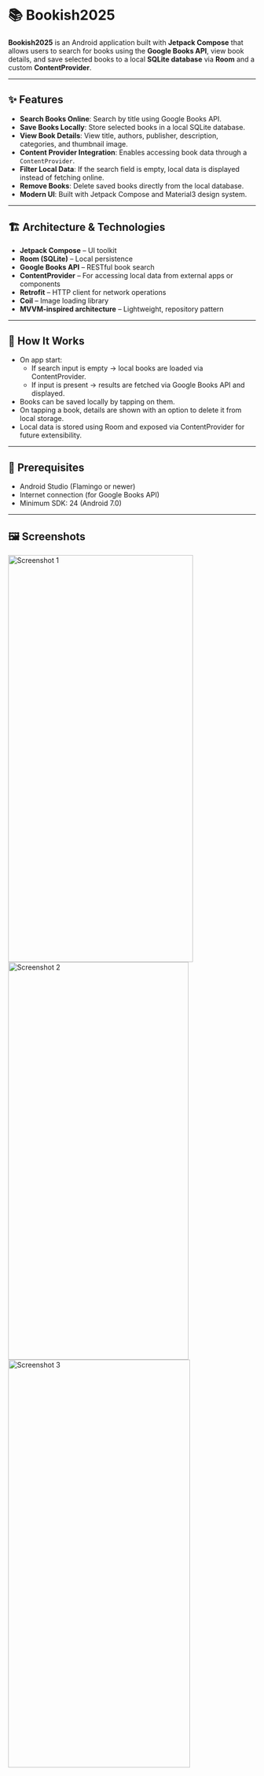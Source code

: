 # 📚 Bookish2025

**Bookish2025** is an Android application built with **Jetpack Compose** that allows users to search for books using the **Google Books API**, view book details, and save selected books to a local **SQLite database** via **Room** and a custom **ContentProvider**.

---

## ✨ Features

-  **Search Books Online**: Search by title using Google Books API.  
-  **Save Books Locally**: Store selected books in a local SQLite database.  
-  **View Book Details**: View title, authors, publisher, description, categories, and thumbnail image.  
-  **Content Provider Integration**: Enables accessing book data through a `ContentProvider`.  
-  **Filter Local Data**: If the search field is empty, local data is displayed instead of fetching online.  
-  **Remove Books**: Delete saved books directly from the local database.  
-  **Modern UI**: Built with Jetpack Compose and Material3 design system.  

---

## 🏗️ Architecture & Technologies

- **Jetpack Compose** – UI toolkit  
- **Room (SQLite)** – Local persistence  
- **Google Books API** – RESTful book search  
- **ContentProvider** – For accessing local data from external apps or components  
- **Retrofit** – HTTP client for network operations  
- **Coil** – Image loading library  
- **MVVM-inspired architecture** – Lightweight, repository pattern  

---

## 🔧 How It Works

- On app start:
  - If search input is empty → local books are loaded via ContentProvider.  
  - If input is present → results are fetched via Google Books API and displayed.  
- Books can be saved locally by tapping on them.  
- On tapping a book, details are shown with an option to delete it from local storage.  
- Local data is stored using Room and exposed via ContentProvider for future extensibility.  

---

## 📌 Prerequisites

- Android Studio (Flamingo or newer)  
- Internet connection (for Google Books API)  
- Minimum SDK: 24 (Android 7.0)  

---

## 🖼️ Screenshots


<img width="376" height="826" alt="Screenshot 1" src="https://github.com/user-attachments/assets/b0ff556e-5d4f-48bc-8153-06b0ceef42a4" />
<br/>
<img width="367" height="807" alt="Screenshot 2" src="https://github.com/user-attachments/assets/63afad1e-55b4-40c5-9f76-cf727a64e4d3" />
<br/>
<img width="370" height="828" alt="Screenshot 3" src="https://github.com/user-attachments/assets/3901275d-3a2e-410e-b77e-8c4b80544cf2" />


